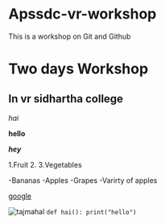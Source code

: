 # Apssdc-vr-workshop
This is a workshop on Git and Github 

# Two days Workshop 
## In vr sidhartha college
*hai*

**hello**

***hey***

  1.Fruit
  2.
  3.Vegetables

-Bananas
-Apples
  -Grapes
  -Varirty of apples

[google](https://www.markdownguide.org/cheat-sheet/)

![tajmahal](https://upload.wikimedia.org/wikipedia/commons/c/c8/Taj_Mahal_in_March_2004.jpg)
` def hai(): print("hello") `
